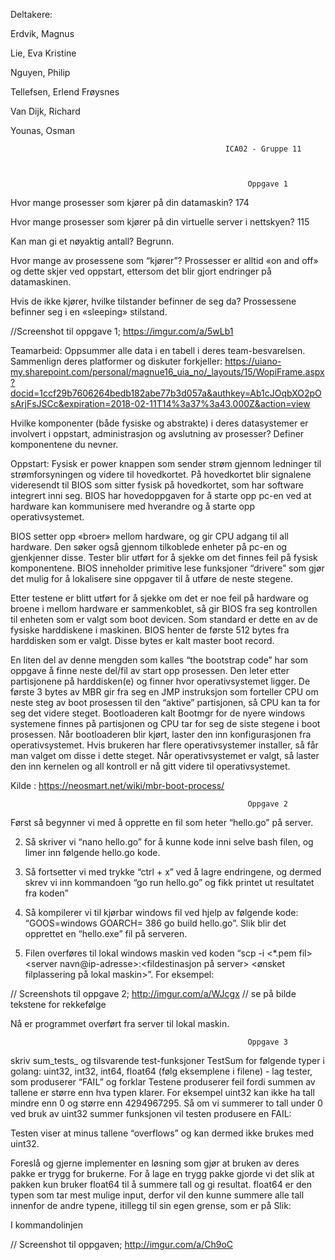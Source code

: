 Deltakere:

Erdvik, Magnus

Lie, Eva Kristine

Nguyen, Philip

Tellefsen, Erlend Frøysnes

Van Dijk, Richard

Younas, Osman



                                                    ICA02 - Gruppe 11
 


                                                         Oppgave 1
Hvor mange prosesser som kjører på din datamaskin?
174
 
Hvor mange prosesser som kjører på din virtuelle server i nettskyen?
115
      	
Kan man gi et nøyaktig antall? Begrunn.
      	
Hvor mange av prosessene som “kjører”?
 Prossesser er alltid «on and off» og dette skjer ved oppstart, ettersom det blir gjort endringer på datamaskinen.
      	
Hvis de ikke kjører, hvilke tilstander befinner de seg da?
Prossessene befinner seg i en «sleeping» stilstand.
  
  
  //Screenshot til oppgave 1; https://imgur.com/a/5wLb1

 
 
Teamarbeid: Oppsummer alle data i en tabell i deres team-besvarelsen. Sammenlign deres platformer og diskuter forkjeller:
https://uiano-my.sharepoint.com/personal/magnue16_uia_no/_layouts/15/WopiFrame.aspx?docid=1ccf29b7606264bedb182abe77b3d057a&authkey=Ab1cJOqbXO2pOsArjFsJSCc&expiration=2018-02-11T14%3a37%3a43.000Z&action=view
 
 
Hvilke komponenter (både fysiske og abstrakte) i deres datasystemer er involvert i oppstart, administrasjon og avslutning av prosesser? Definer komponentene du nevner.
 
Oppstart: Fysisk er power knappen som sender strøm gjennom ledninger til strømforsyningen og videre til hovedkortet. På hovedkortet blir signalene videresendt til BIOS som sitter fysisk på hovedkortet, som har software integrert inni seg. BIOS har hovedoppgaven for å starte opp pc-en ved at hardware kan kommunisere med hverandre og å starte opp operativsystemet.
 
BIOS setter opp «broer» mellom hardware, og gir CPU adgang til all hardware. Den søker også gjennom tilkoblede enheter på pc-en og gjenkjenner disse.
Tester blir utført for å sjekke om det finnes feil på fysisk komponentene.
BIOS inneholder primitive lese funksjoner “drivere” som gjør det mulig for å lokalisere sine oppgaver til å utføre de neste stegene.
 
Etter testene er blitt utført for å sjekke om det er noe feil på hardware og broene i mellom hardware er sammenkoblet, så gir BIOS fra seg kontrollen til enheten som er valgt som boot devicen. Som standard er dette en av de fysiske harddiskene i maskinen. BIOS henter de første 512 bytes fra harddisken som er valgt. Disse bytes er kalt master boot record.
 
En liten del av denne mengden som kalles “the bootstrap code” har som oppgave å finne neste del/fil av start opp prosessen.
Den leter etter partisjonene på harddisken(e) og finner hvor operativsystemet ligger.
De første 3 bytes av MBR gir fra seg en JMP instruksjon som forteller CPU om neste steg av boot prosessen til den “aktive” partisjonen, så CPU kan ta for seg det videre steget. Bootloaderen kalt Bootmgr for de nyere windows systemene finnes på partisjonen og CPU tar for seg de siste stegene i boot prosessen. Når bootloaderen blir kjørt, laster den inn konfigurasjonen fra operativsystemet. Hvis brukeren har flere operativsystemer installer, så får man valget om disse i dette steget. Når operativsystemet er valgt, så laster den inn kernelen og all kontroll er nå gitt videre til operativsystemet.
 
 
Kilde : https://neosmart.net/wiki/mbr-boot-process/
 



                                                         Oppgave 2
 
Først så begynner vi med å opprette en fil som heter “hello.go” på server.

 
2. Så skriver vi “nano hello.go” for å kunne kode inni selve bash filen, og limer inn følgende hello.go kode.

 
3. Så fortsetter vi med trykke “ctrl + x” ved å lagre endringene, og dermed skrev vi inn kommandoen “go run hello.go” og fikk printet ut resultatet fra koden”



4. Så kompilerer vi til kjørbar windows fil ved hjelp av følgende kode: “GOOS=windows GOARCH= 386 go build hello.go”. Slik blir det opprettet en “hello.exe” fil på serveren.


 
5. Filen overføres til lokal windows maskin ved koden “scp -i <*.pem fil> <server navn@ip-adresse>:<fildestinasjon på server> <ønsket filplassering på lokal maskin>”. For eksempel:
 
 // Screenshots til oppgave 2; http://imgur.com/a/WJcgx // se på bilde tekstene for rekkefølge


 
Nå er programmet overført fra server til lokal maskin.
 
                                                         Oppgave 3
                                                         
                                                         
                                                                                                                 
skriv sum_tests_ og tilsvarende test-funksjoner TestSum for følgende typer i golang: uint32, int32, int64, float64 (følg eksemplene i filene) - lag tester, som produserer “FAIL” og forklar
Testene produserer feil fordi summen av tallene er større enn hva typen klarer. For eksempel uint32 kan ikke ha tall mindre enn 0 og større enn 4294967295. Så om vi summerer to tall under 0  ved bruk av uint32 summer funksjonen vil testen produsere en FAIL: 



Testen viser at minus tallene “overflows” og kan dermed ikke brukes med uint32.
 
Foreslå og gjerne implementer en løsning som gjør at bruken av deres pakke er trygg for brukerne.
For å lage en trygg pakke gjorde vi det slik at pakken kun bruker float64 til å summere tall og gi resultat. float64 er den typen som tar mest mulige input, derfor vil den kunne summere alle tall innenfor de andre typene, itillegg til sin egen grense, som er på Slik:

I kommandolinjen

// Screenshot til oppgaven; http://imgur.com/a/Ch9oC
 
 

